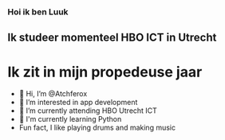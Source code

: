 ### Hoi ik ben Luuk 

## Ik studeer momenteel HBO ICT in Utrecht

# Ik zit in mijn propedeuse jaar

- 👋 Hi, I’m @Atchferox
- 👀 I’m interested in app development
- 🌱 I’m currently attending HBO Utrecht ICT
- :snake: I'm currently learning Python 
- Fun fact, I like playing drums and making music


<!---
Atchferox/Atchferox is a ✨ special ✨ repository because its `README.md` (this file) appears on your GitHub profile.
You can click the Preview link to take a look at your changes.
--->
